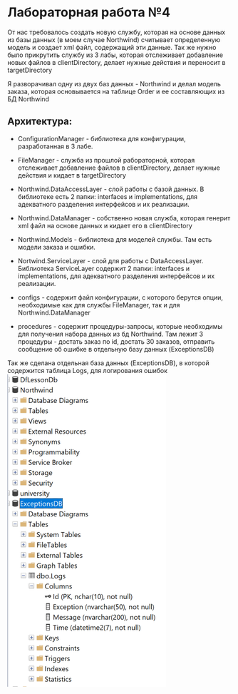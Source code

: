 # Лабораторная работа №4

От нас требовалось создать новую службу, которая на основе данных из базы данных (в моем случае Northwind) считывает определенную модель и создает xml файл, содержащий эти данные.
Так же нужно было прикрутить службу из 3 лабы, которая отслеживает добавление новых файлов в clientDirectory, делает нужные действия и переносит в targetDirectory

Я разворачивал одну из двух баз данных - Northwind и делал модель заказа, которая основывается на таблице Order и ее составляющих из БД Northwind

## Архитектура:
- ConfigurationManager - библиотека для конфигурации, разработанная в 3 лабе.

- FileManager - служба из прошлой рабораторной, которая отслеживает добавление файлов в clientDirectory, делает нужные действия и кидает в targetDirectory

- Northwind.DataAccessLayer - слой работы с базой данных. В библиотеке есть 2 папки: interfaces и implementations, для адекватного разделения интерфейсов и их реализации.

- Northwind.DataManager - собственно новая служба, которая генерит xml файл на основе данных и кидает его в clientDirectory

- Northwind.Models - библиотека для моделей службы. Там есть модели заказа и ошибки.

- Nortwind.ServiceLayer - слой для работы с DataAccessLayer. Библиотека ServiceLayer содержит 2 папки: interfaces и implementations, для адекватного разделения интерфейсов и их реализации.

- configs - содержит файл конфигурации, с которого берутся опции, необходимые как для службы FileManager, так и для Northwind.DataManager

- procedures - содержит процедуры-запросы, которые необходимы для получения набора данных из бд Northwind. Там лежит 3 процедуры - достать заказ по id, достать 30 заказов, отправить сообщение об ошибке в отдельную базу данных (ExceptionsDB)


Так же сделана отдельная база данных (ExceptionsDB), в которой содержится таблица Logs, для логирования ошибок
![alt text](images/ExceptionsDB.png "Описание")

